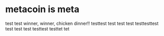 # metacoin is meta

test
test
winner, winner, chicken dinner!!
testtest
test
test
test
testtesttest
test
test
test
testtest
testtet
tet
